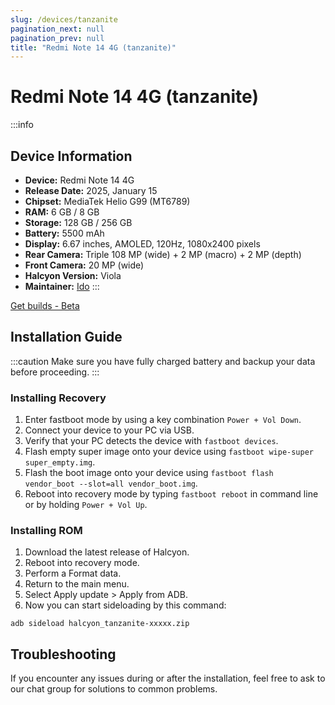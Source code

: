 ```yaml
---
slug: /devices/tanzanite
pagination_next: null
pagination_prev: null
title: "Redmi Note 14 4G (tanzanite)"
---
```


# Redmi Note 14 4G (tanzanite)

:::info

## Device Information

- **Device:** Redmi Note 14 4G
- **Release Date:** 2025, January 15
- **Chipset:** MediaTek Helio G99 (MT6789)
- **RAM:** 6 GB / 8 GB
- **Storage:** 128 GB / 256 GB
- **Battery:** 5500 mAh
- **Display:** 6.67 inches, AMOLED, 120Hz, 1080x2400 pixels
- **Rear Camera:** Triple 108 MP (wide) + 2 MP (macro) + 2 MP (depth)
- **Front Camera:** 20 MP (wide)
- **Halcyon Version:** Viola
- **Maintainer:** [Ido](https://github.com/xyzuniverse)
  :::

<a href="https://www.pling.com/p/1685941/" class="button button--primary">Get builds - Beta</a>

## Installation Guide

:::caution
Make sure you have fully charged battery and backup your data before proceeding.
:::

### Installing Recovery

1. Enter fastboot mode by using a key combination `Power + Vol Down`.
2. Connect your device to your PC via USB.
3. Verify that your PC detects the device with `fastboot devices`.
4. Flash empty super image onto your device using `fastboot wipe-super super_empty.img`.
5. Flash the boot image onto your device using `fastboot flash vendor_boot --slot=all vendor_boot.img`.
6. Reboot into recovery mode by typing `fastboot reboot` in command line or by holding `Power + Vol Up`.

### Installing ROM

1. Download the latest release of Halcyon.
2. Reboot into recovery mode.
3. Perform a Format data.
4. Return to the main menu.
5. Select Apply update > Apply from ADB.
6. Now you can start sideloading by this command:

```
adb sideload halcyon_tanzanite-xxxxx.zip
```

## Troubleshooting

If you encounter any issues during or after the installation, feel free to ask to our chat group for solutions to common problems.
